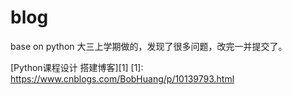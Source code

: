 # blog
base on python
大三上学期做的，发现了很多问题，改完一并提交了。

[Python课程设计 搭建博客][1]
  [1]: https://www.cnblogs.com/BobHuang/p/10139793.html
